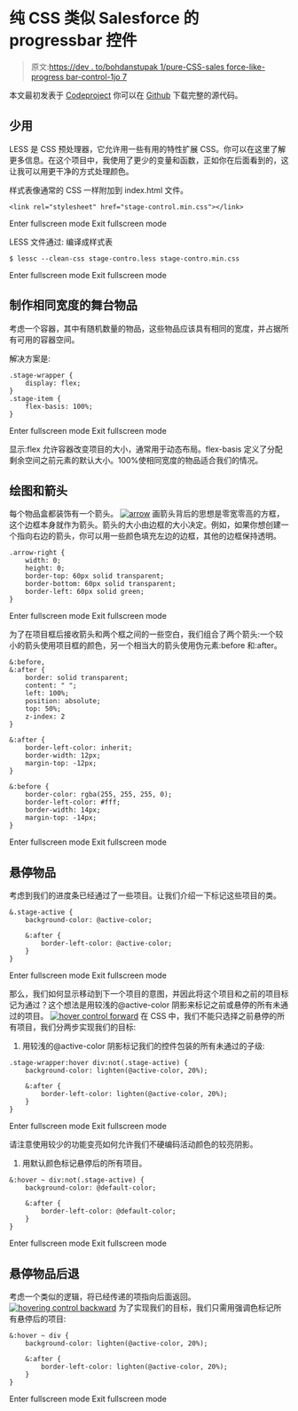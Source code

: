 # 纯 CSS 类似 Salesforce 的 progressbar 控件

> 原文:[https://dev . to/bohdanstupak 1/pure-CSS-sales force-like-progress bar-control-1jo 7](https://dev.to/bohdanstupak1/pure-css-salesforce-like-progressbar-control-1jo7)

本文最初发表于 [Codeproject](https://www.codeproject.com/Tips/1194241/Pure-CSS-Salesforce-like-progressbar-Control)
你可以在 [Github](https://github.com/Wkalmar/StageControl) 下载完整的源代码。

## 少用

LESS 是 CSS 预处理器，它允许用一些有用的特性扩展 CSS。你可以在这里了解更多信息。在这个项目中，我使用了更少的变量和函数，正如你在后面看到的，这让我可以用更干净的方式处理颜色。

样式表像通常的 CSS 一样附加到 index.html 文件。

```
<link rel="stylesheet" href="stage-control.min.css"></link> 
```

Enter fullscreen mode Exit fullscreen mode

LESS 文件通过:
编译成样式表

```
$ lessc --clean-css stage-contro.less stage-contro.min.css 
```

Enter fullscreen mode Exit fullscreen mode

## 制作相同宽度的舞台物品

考虑一个容器，其中有随机数量的物品，这些物品应该具有相同的宽度，并占据所有可用的容器空间。

解决方案是:

```
.stage-wrapper {
    display: flex;
} 
.stage-item { 
    flex-basis: 100%; 
} 
```

Enter fullscreen mode Exit fullscreen mode

显示:flex 允许容器改变项目的大小，通常用于动态布局。flex-basis 定义了分配剩余空间之前元素的默认大小。100%使相同宽度的物品适合我们的情况。

## 绘图和箭头

每个物品盒都装饰有一个箭头。
[![arrow](../Images/ad9dd79b1dae4ba1498fb2d59d93ec6b.png)](https://res.cloudinary.com/practicaldev/image/fetch/s--1BqmnACM--/c_limit%2Cf_auto%2Cfl_progressive%2Cq_auto%2Cw_880/https://www.codeproject.com/KB/HTML/1194241/arrow1.png) 
画箭头背后的思想是零宽零高的方框，这个边框本身就作为箭头。箭头的大小由边框的大小决定。例如，如果你想创建一个指向右边的箭头，你可以用一些颜色填充左边的边框，其他的边框保持透明。

```
.arrow-right { 
    width: 0; 
    height: 0; 
    border-top: 60px solid transparent; 
    border-bottom: 60px solid transparent; 
    border-left: 60px solid green; 
} 
```

Enter fullscreen mode Exit fullscreen mode

为了在项目框后接收箭头和两个框之间的一些空白，我们组合了两个箭头:一个较小的箭头使用项目框的颜色，另一个相当大的箭头使用伪元素:before 和:after。

```
&:before,
&:after {
    border: solid transparent;
    content: " ";
    left: 100%;                
    position: absolute;
    top: 50%;
    z-index: 2
}

&:after {
    border-left-color: inherit;
    border-width: 12px;
    margin-top: -12px;
}

&:before {
    border-color: rgba(255, 255, 255, 0);
    border-left-color: #fff;
    border-width: 14px;
    margin-top: -14px;
} 
```

Enter fullscreen mode Exit fullscreen mode

## 悬停物品

考虑到我们的进度条已经通过了一些项目。让我们介绍一下标记这些项目的类。

```
&.stage-active {
    background-color: @active-color;

    &:after {
        border-left-color: @active-color;
    }
} 
```

Enter fullscreen mode Exit fullscreen mode

那么，我们如何显示移动到下一个项目的意图，并因此将这个项目和之前的项目标记为通过？这个想法是用较浅的@active-color 阴影来标记之前或悬停的所有未通过的项目。
[![hover control forward](../Images/79bc51e0f03e46128becf245d5daa7f6.png)](https://res.cloudinary.com/practicaldev/image/fetch/s--ACAiAcP5--/c_limit%2Cf_auto%2Cfl_progressive%2Cq_auto%2Cw_880/https://www.codeproject.com/KB/HTML/1194241/hover1.png) 
在 CSS 中，我们不能只选择之前悬停的所有项目，我们分两步实现我们的目标:

1.  用较浅的@active-color 阴影标记我们的控件包装的所有未通过的子级:

```
.stage-wrapper:hover div:not(.stage-active) {
    background-color: lighten(@active-color, 20%);

    &:after {
        border-left-color: lighten(@active-color, 20%);
    }
} 
```

Enter fullscreen mode Exit fullscreen mode

请注意使用较少的功能变亮如何允许我们不硬编码活动颜色的较亮阴影。

1.  用默认颜色标记悬停后的所有项目。

```
&:hover ~ div:not(.stage-active) {
    background-color: @default-color;

    &:after {
        border-left-color: @default-color;
    }
} 
```

Enter fullscreen mode Exit fullscreen mode

## 悬停物品后退

考虑一个类似的逻辑，将已经传递的项指向后面返回。
[![hovering control backward](../Images/3d32a434eb411e38c2a870bc05e512a9.png)](https://res.cloudinary.com/practicaldev/image/fetch/s--ogaDyGtb--/c_limit%2Cf_auto%2Cfl_progressive%2Cq_auto%2Cw_880/https://www.codeproject.com/KB/HTML/1194241/hover2.png) 
为了实现我们的目标，我们只需用强调色标记所有悬停后的项目:

```
&:hover ~ div {
    background-color: lighten(@active-color, 20%);

    &:after {
        border-left-color: lighten(@active-color, 20%);
    }
} 
```

Enter fullscreen mode Exit fullscreen mode